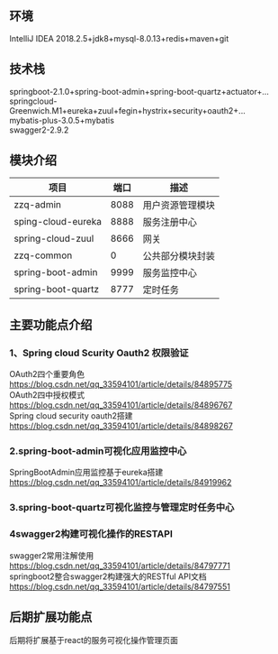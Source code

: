 ## 环境
IntelliJ IDEA 2018.2.5+jdk8+mysql-8.0.13+redis+maven+git <br> 
## 技术栈
springboot-2.1.0+spring-boot-admin+spring-boot-quartz+actuator+... <br> 
springcloud-Greenwich.M1+eureka+zuul+fegin+hystrix+security+oauth2+... <br> 
mybatis-plus-3.0.5+mybatis <br> 
swagger2-2.9.2 <br> 
## 模块介绍
| 项目 | 端口 |描述 |
| ------ | ------ | ------ |
| zzq-admin | 8088 | 用户资源管理模块 |
| sping-cloud-eureka  | 8888 | 服务注册中心  |
| spring-cloud-zuul  | 8666 | 网关 |
| zzq-common | 0 | 公共部分模块封装|
| spring-boot-admin | 9999 | 服务监控中心|
| spring-boot-quartz | 8777 | 定时任务|

## 主要功能点介绍
### 1、Spring cloud Scurity Oauth2 权限验证
OAuth2四个重要角色 https://blog.csdn.net/qq_33594101/article/details/84895775 <br> 
OAuth2四中授权模式 https://blog.csdn.net/qq_33594101/article/details/84896767 <br> 
Spring cloud security oauth2搭建 https://blog.csdn.net/qq_33594101/article/details/84898267 <br> 
### 2.spring-boot-admin可视化应用监控中心
SpringBootAdmin应用监控基于eureka搭建 https://blog.csdn.net/qq_33594101/article/details/84919962 <br> 
### 3.spring-boot-quartz可视化监控与管理定时任务中心
### 4swagger2构建可视化操作的RESTAPI
swagger2常用注解使用 https://blog.csdn.net/qq_33594101/article/details/84797771 <br> 
springboot2整合swagger2构建强大的RESTful API文档 https://blog.csdn.net/qq_33594101/article/details/84797551 <br> 
## 后期扩展功能点
后期将扩展基于react的服务可视化操作管理页面
